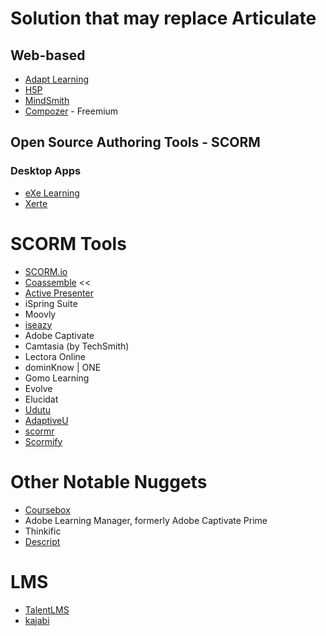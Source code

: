 # Solution that may replace Articulate

## Web-based
* [Adapt Learning](https://www.adaptlearning.org/)
* [H5P](https://h5p.org/)
* [MindSmith](https://www.mindsmith.ai/)
* [Compozer](https://www.compozer.com/) - Freemium

## Open Source Authoring Tools - SCORM
  ### Desktop Apps
  * [eXe Learning](https://exelearning.org/)
  * [Xerte](https://xerte.org.uk/index.php/en/)

# SCORM Tools
* [SCORM.io](https://www.scormstack.io/)
* [Coassemble](https://coassemble.com/)	<<
* [Active Presenter](https://atomisystems.com/activepresenter/)
* iSpring Suite
* Moovly
* [iseazy ](https://www.iseazy.com/)
* Adobe Captivate
* Camtasia (by TechSmith)
* Lectora Online
* dominKnow | ONE
* Gomo Learning
* Evolve
* Elucidat
* [Udutu](https://www.udutu.com/)
* [AdaptiveU](https://www.adaptiveu.io/)
* [scormr](https://scormr.com)
* [Scormify](https://scormify.io/)

# Other Notable Nuggets
* [Coursebox](https://www.coursebox.ai/blog/alternatives-to-articulate-360)
* Adobe Learning Manager, formerly Adobe Captivate Prime
* Thinkific
* [Descript](https://www.descript.com/)

# LMS 
* [TalentLMS](https://www.talentlms.com/)
* [kajabi](https://kajabi.com/)
